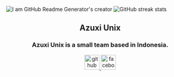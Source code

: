 ![I am GitHub Readme Generator's creator](https://media.tenor.com/DBqjevyA2o4AAAAC/bongo-cat-codes.gif)
![GitHub streak stats](https://github-readme-streak-stats.herokuapp.com/?user=erikaanyann)
<div align="center">
  <h2>Azuxi Unix</h2>
  <h3>Azuxi Unix is a small team based in Indonesia.</h3>
  <a href="https://github.com/erikaanyann">
  <img src='https://cdn.jsdelivr.net/npm/simple-icons@3.0.1/icons/github.svg' alt='github' height='40'>
  </a>
  <a href="https://www.facebook.com/kritoz.ae">
  <img src='https://cdn.jsdelivr.net/npm/simple-icons@3.0.1/icons/facebook.svg' alt='facebook' height='40'>
  </a>
</div>
